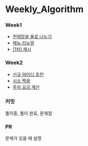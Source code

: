 # Weekly_Algorithm

### Week1
- [전력망을 둘로 나누기](https://school.programmers.co.kr/learn/courses/30/lessons/86971)
- [메뉴 리뉴얼](https://school.programmers.co.kr/learn/courses/30/lessons/72411)
- [[1차] 캐시](https://school.programmers.co.kr/learn/courses/30/lessons/17680)

### Week2
- [신규 아이디 추천](https://school.programmers.co.kr/learn/courses/30/lessons/72410)
- [시소 짝꿍](https://school.programmers.co.kr/learn/courses/30/lessons/152996)
- [주차 요금 계산](https://school.programmers.co.kr/learn/courses/30/lessons/92341)

### 커밋
풀이중, 풀이 완료, 문제점

### PR
문제가 있을 때 설명
